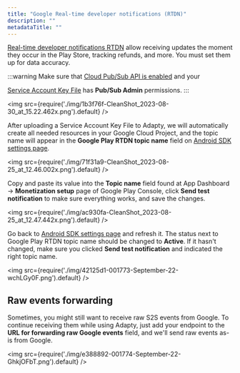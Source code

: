 ```yaml
---
title: "Google Real-time developer notifications (RTDN)"
description: ""
metadataTitle: ""
---
```


[Real-time developer notifications RTDN](https://developer.android.com/google/play/billing/rtdn-reference) allow receiving updates the moment they occur in the Play Store, tracking refunds, and more. You must set them up for data accuracy.

:::warning
Make sure that [Cloud Pub/Sub API is enabled](https://console.cloud.google.com/marketplace/product/google/pubsub.googleapis.com) and your

[Service Account Key File](service-account-key-file) has **Pub/Sub Admin** permissions.
:::


<img
  src={require('./img/1b3f76f-CleanShot_2023-08-30_at_15.22.462x.png').default}
/>





After uploading a Service Account Key File to Adapty, we will automatically create all needed resources in your Google Cloud Project, and the topic name will appear in the **Google Play RTDN topic name** field on [Android SDK settings page](https://app.adapty.io/settings/android-sdk).


<img
  src={require('./img/71f31a9-CleanShot_2023-08-25_at_12.46.002x.png').default}
/>





Copy and paste its value into the **Topic name** field found at App Dashboard -> **Monetization setup** page of Google Play Console, click **Send test notification** to make sure everything works, and save the changes.


<img
  src={require('./img/ac930fa-CleanShot_2023-08-25_at_12.47.442x.png').default}
/>





Go back to [Android SDK settings page](https://app.adapty.io/settings/android-sdk) and refresh it. The status next to Google Play RTDN topic name should be changed to **Active**. If it hasn't changed, make sure you clicked **Send test notification** and indicated the right topic name.


<img
  src={require('./img/42125d1-001773-September-22-wchLGy0F.png').default}
/>





## Raw events forwarding

Sometimes, you might still want to receive raw S2S events from Google. To continue receiving them while using Adapty, just add your endpoint to the **URL for forwarding raw Google events** field, and we'll send raw events as-is from Google.


<img
  src={require('./img/e388892-001774-September-22-GhkjOFbT.png').default}
/>



